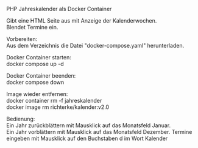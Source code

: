 PHP Jahreskalender als Docker Container

Gibt eine HTML Seite aus mit Anzeige der Kalenderwochen.  
Blendet Termine ein.

Vorbereiten:    
Aus dem Verzeichnis die Datei "docker-compose.yaml" herunterladen.  

Docker Container starten:  
docker compose up -d  

Docker Container beenden:  
docker compose down
  
Image wieder entfernen:  
docker container rm -f jahreskalender  
docker image rm richterke/kalender:v2.0  
  
Bedienung:  
Ein Jahr zurückblättern mit Mausklick auf das Monatsfeld Januar.  
Ein Jahr vorblättern mit Mausklick auf das Monatsfeld Dezember. 
Termine eingeben mit Mausklick auf den Buchstaben d im Wort Kalender  

